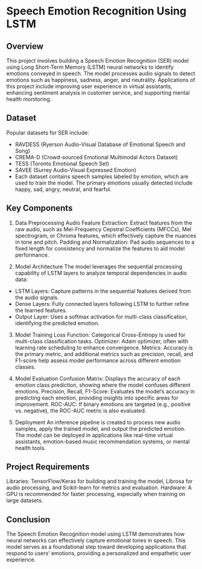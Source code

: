 # Speech Emotion Recognition Using LSTM

## Overview

This project involves building a Speech Emotion Recognition (SER) model using Long Short-Term Memory (LSTM) neural networks to identify emotions conveyed in speech. The model processes audio signals to detect emotions such as happiness, sadness, anger, and neutrality. Applications of this project include improving user experience in virtual assistants, enhancing sentiment analysis in customer service, and supporting mental health monitoring.

## Dataset

Popular datasets for SER include:

- RAVDESS (Ryerson Audio-Visual Database of Emotional Speech and Song)
- CREMA-D (Crowd-sourced Emotional Multimodal Actors Dataset)
- TESS (Toronto Emotional Speech Set)
- SAVEE (Surrey Audio-Visual Expressed Emotion)
- Each dataset contains speech samples labeled by emotion, which are used to train the model. The primary emotions usually detected include happy, sad, angry, neutral, and fearful.

## Key Components

1. Data Preprocessing
Audio Feature Extraction: Extract features from the raw audio, such as Mel-Frequency Cepstral Coefficients (MFCCs), Mel spectrogram, or Chroma features, which effectively capture the nuances in tone and pitch.
Padding and Normalization: Pad audio sequences to a fixed length for consistency and normalize the features to aid model performance.

3. Model Architecture
The model leverages the sequential processing capability of LSTM layers to analyze temporal dependencies in audio data:
- LSTM Layers: Capture patterns in the sequential features derived from the audio signals.
- Dense Layers: Fully connected layers following LSTM to further refine the learned features.
- Output Layer: Uses a softmax activation for multi-class classification, identifying the predicted emotion.
  
3. Model Training
Loss Function: Categorical Cross-Entropy is used for multi-class classification tasks.
Optimizer: Adam optimizer, often with learning rate scheduling to enhance convergence.
Metrics: Accuracy is the primary metric, and additional metrics such as precision, recall, and F1-score help assess model performance across different emotion classes.

5. Model Evaluation
Confusion Matrix: Displays the accuracy of each emotion class prediction, showing where the model confuses different emotions.
Precision, Recall, F1-Score: Evaluates the model’s accuracy in predicting each emotion, providing insights into specific areas for improvement.
ROC-AUC: If binary emotions are targeted (e.g., positive vs. negative), the ROC-AUC metric is also evaluated.

7. Deployment
An inference pipeline is created to process new audio samples, apply the trained model, and output the predicted emotion. The model can be deployed in applications like real-time virtual assistants, emotion-based music recommendation systems, or mental health tools.

## Project Requirements

Libraries: TensorFlow/Keras for building and training the model, Librosa for audio processing, and Scikit-learn for metrics and evaluation.
Hardware: A GPU is recommended for faster processing, especially when training on large datasets.

## Conclusion

The Speech Emotion Recognition model using LSTM demonstrates how neural networks can effectively capture emotional tones in speech. This model serves as a foundational step toward developing applications that respond to users’ emotions, providing a personalized and empathetic user experience.

